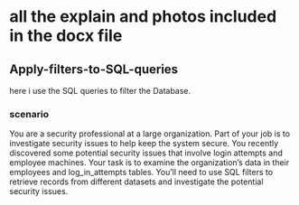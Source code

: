 # all the explain and photos included in the docx file
## Apply-filters-to-SQL-queries
here i use the SQL queries to filter the Database.
### scenario
You are a security professional at a large organization. Part of your job is to investigate security issues to help keep the system secure. You recently discovered some potential security issues that involve login attempts and employee machines.
Your task is to examine the organization’s data in their employees and log_in_attempts tables. You’ll need to use SQL filters to retrieve records from different datasets and investigate the potential security issues.
